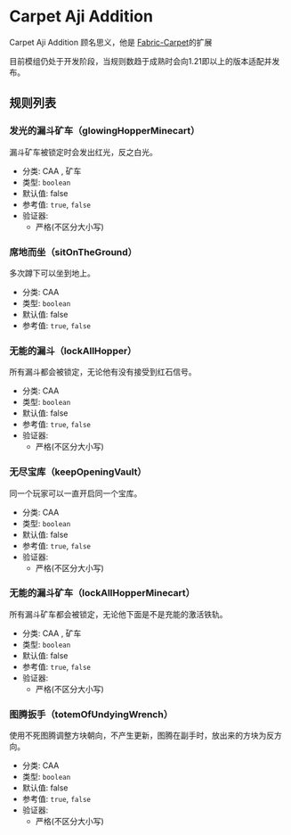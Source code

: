 # Carpet Aji Addition

Carpet Aji Addition 顾名思义，他是 [Fabric-Carpet](https://github.com/gnembon/fabric-carpet)的扩展

目前模组仍处于开发阶段，当规则数趋于成熟时会向1.21即以上的版本适配并发布。

## 规则列表

### 发光的漏斗矿车（glowingHopperMinecart）

漏斗矿车被锁定时会发出红光，反之白光。

- 分类: CAA , 矿车
- 类型: `boolean`
- 默认值: false
- 参考值: `true`, `false`
- 验证器:
    - 严格(不区分大小写)

### 席地而坐（sitOnTheGround）

多次蹲下可以坐到地上。

- 分类: CAA
- 类型: `boolean`
- 默认值: false
- 参考值: `true`, `false`

### 无能的漏斗（lockAllHopper）

所有漏斗都会被锁定，无论他有没有接受到红石信号。

- 分类: CAA
- 类型: `boolean`
- 默认值: false
- 参考值: `true`, `false`
- 验证器:
    - 严格(不区分大小写)
  
### 无尽宝库（keepOpeningVault）

同一个玩家可以一直开启同一个宝库。

- 分类: CAA
- 类型: `boolean`
- 默认值: false
- 参考值: `true`, `false`
- 验证器:
    - 严格(不区分大小写)

### 无能的漏斗矿车（lockAllHopperMinecart）

所有漏斗矿车都会被锁定，无论他下面是不是充能的激活铁轨。

- 分类: CAA , 矿车
- 类型: `boolean`
- 默认值: false
- 参考值: `true`, `false`
- 验证器:
    - 严格(不区分大小写)

### 图腾扳手（totemOfUndyingWrench）

使用不死图腾调整方块朝向，不产生更新，图腾在副手时，放出来的方块为反方向。

- 分类: CAA
- 类型: `boolean`
- 默认值: false
- 参考值: `true`, `false`
- 验证器:
    - 严格(不区分大小写)